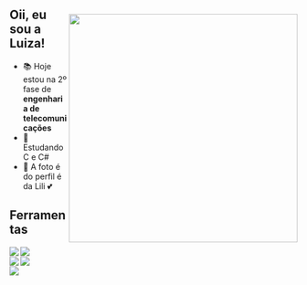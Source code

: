  <img style="margin-top: 40px;" align="right" width="400px" src="https://cdn.discordapp.com/attachments/978456290428862516/1026273770438139985/octocat-1664753123951.png">
  
## Oii, eu sou a Luiza!
- 📚 Hoje estou na 2º fase de **engenharia de telecomunicações**
- 🌱 Estudando C e C#
- 🐶 A foto é do perfil é da Lili 💕

## Ferramentas 
<img align="left" src="https://img.shields.io/badge/C-00599C?style=for-the-badge&logo=c&logoColor=white">
<img align="left" src="https://img.shields.io/badge/Python-3776AB?style=for-the-badge&logo=python&logoColor=white">
<br />
<img align="left" src="https://img.shields.io/badge/Gitpod-000000?style=for-the-badge&logo=gitpod&logoColor=#FFAE33">
<img align="left" src="https://img.shields.io/badge/GitHub-100000?style=for-the-badge&logo=github&logoColor=white">
<br />
<img align="left" src="https://img.shields.io/badge/Linux-FCC624?style=for-the-badge&logo=linux&logoColor=black">
